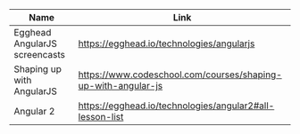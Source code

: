 Name | Link
------------ | -------------
Egghead AngularJS screencasts | https://egghead.io/technologies/angularjs
Shaping up with AngularJS | https://www.codeschool.com/courses/shaping-up-with-angular-js
Angular 2 | https://egghead.io/technologies/angular2#all-lesson-list
